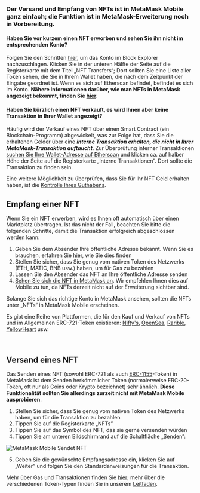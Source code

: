 ### Der Versand und Empfang von NFTs ist in **MetaMask Mobile** ganz einfach; die Funktion ist in MetaMask-Erweiterung noch in Vorbereitung.


#### Haben Sie vor kurzem einen NFT erworben und sehen Sie ihn nicht im entsprechenden Konto?


Folgen Sie den Schritten [hier](https://support.metamask.io/hc/en-us/articles/360057536611), um das Konto im Block Explorer nachzuschlagen. Klicken Sie in der unteren Hälfte der Seite auf die Registerkarte mit dem Titel „NFT Transfers“; Dort sollten Sie eine Liste aller Token sehen, die Sie in Ihrem Wallet haben, die nach dem Zeitpunkt der Eingabe geordnet ist. Wenn es sich auf Etherscan befindet, befindet es sich im Konto. **Nähere Informationen darüber, wie man NFTs in MetaMask angezeigt bekommt, finden Sie [hier](https://support.metamask.io/hc/en-us/articles/360058238591).**


#### Haben Sie kürzlich einen NFT verkauft, es wird Ihnen aber keine Transaktion in Ihrer Wallet angezeigt?


Häufig wird der Verkauf eines NFT über einen Smart Contract (ein Blockchain-Programm) abgewickelt, was zur Folge hat, dass Sie die erhaltenen Gelder über eine ***interne Transaktion erhalten, die nicht in Ihrer MetaMask-Transaktion auftaucht***. Zur Überprüfung interner Transaktionen [suchen Sie Ihre Wallet-Adresse auf Etherscan](https://support.metamask.io/hc/en-us/articles/360057536611) und klicken ca. auf halber Höhe der Seite auf die Registerkarte „Interne Transaktionen”. Dort sollte die Transaktion zu finden sein.


Eine weitere Möglichkeit zu überprüfen, dass Sie für Ihr NFT Geld erhalten haben, ist die [Kontrolle Ihres Guthabens](https://support.metamask.io/hc/en-us/articles/4407623354139).



Empfang einer NFT
------------------


Wenn Sie ein NFT erwerben, wird es Ihnen oft automatisch über einen Marktplatz übertragen. Ist das nicht der Fall, beachten Sie bitte die folgenden Schritte, damit die Transaktion erfolgreich abgeschlossen werden kann:


1. Geben Sie dem Absender Ihre öffentliche Adresse bekannt. Wenn Sie es brauchen, erfahren Sie [hier](https://support.metamask.io/hc/en-us/articles/360015289512), wie Sie dies finden
2. Stellen Sie sicher, dass Sie genug vom nativen Token des Netzwerks (ETH, MATIC, BNB usw.) haben, um für Gas zu bezahlen
3. Lassen Sie den Absender das NFT an Ihre öffentliche Adresse senden
4. [Sehen Sie sich die NFT in MetaMask an](https://support.metamask.io/hc/en-us/articles/360058238591). Wir empfehlen Ihnen dies auf Mobile zu tun, da NFTs derzeit nicht auf der Erweiterung sichtbar sind.


Solange Sie sich das richtige Konto in MetaMask ansehen, sollten die NFTs unter „NFTs“ in MetaMask Mobile erscheinen.


Es gibt eine Reihe von Plattformen, die für den Kauf und Verkauf von NFTs und im Allgemeinen ERC-721-Token existieren: [Nifty's](https://niftys.com/), [OpenSea](https://opensea.io/), [Rarible](https://rarible.com/), [YellowHeart](https://yh.io/) usw.


 


Versand eines NFT
-----------------


Das Senden eines NFT (sowohl ERC-721 als auch [ERC-1155](https://support.metamask.io/hc/en-us/articles/360058488651)-Token) in MetaMask ist dem Senden herkömmlicher Token (normalerweise ERC-20-Token, oft nur als Coins oder Krypto bezeichnet) sehr ähnlich. **Diese Funktionalität sollten Sie allerdings zurzeit nicht mit MetaMask Mobile ausprobieren**.


1. Stellen Sie sicher, dass Sie genug vom nativen Token des Netzwerks haben, um für die Transaktion zu bezahlen
2. Tippen Sie auf die Registerkarte „NFTs”
3. Tippen Sie auf das Symbol des NFT, das sie gerne versenden würden
4. Tippen Sie am unteren Bildschirmrand auf die Schaltfläche „Senden”:


![MetaMask Mobile Sendet NFT](https://support.metamask.io/hc/article_attachments/12539451275163)


5. Geben Sie die gewünschte Empfangsadresse ein, klicken Sie auf „Weiter” und folgen Sie den Standardanweisungen für die Transaktion.


Mehr über Gas und Transaktionen finden Sie [hier](https://support.metamask.io/hc/en-us/articles/4404600179227-User-Guide-Gas); mehr über die verschiedenen Token-Typen finden Sie in unserem [Leitfaden](https://support.metamask.io/hc/en-us/articles/4405497827355-User-guide-Tokens).

